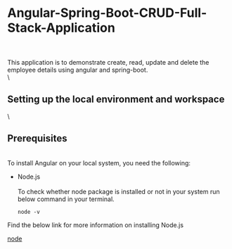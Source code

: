 # Angular-Spring-Boot-CRUD-Full-Stack-Application
\
\
This application is to demonstrate create, read, update and delete the employee details using angular and spring-boot.
\
\
## Setting up the local environment and workspace
\
## Prerequisites
\
To install Angular on your local system, you need the following:

* Node.js\
\
   To check whether node package is installed or not in your system run below command in your terminal.
   ```
   node -v
   ```

Find the below link for more information on installing Node.js

[node](https://nodejs.org/en/download/)
  
  
   
